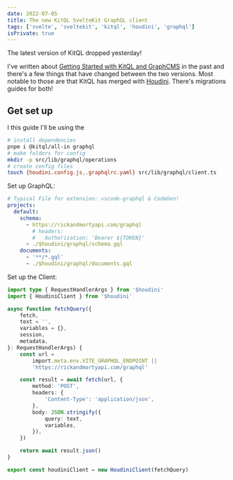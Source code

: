 ```yaml
---
date: 2022-07-05
title: The new KitQL SvelteKit GraphQL client
tags: ['svelte', 'sveltekit', 'kitql', 'houdini', 'graphql']
isPrivate: true
---
```


The latest version of KitQL dropped yesterday!

I've written about [Getting Started with KitQL and GraphCMS] in the past
and there's a few things that have changed between the two versions. Most
notable to those are that KitQL has merged with [Houdini]. There's migrations
guides for both!

## Get set up

I this guide I'll be using the

```bash
# install dependencies
pnpm i @kitql/all-in graphql
# make folders for config
mkdir -p src/lib/graphql/operations
# create config files
touch {houdini.config.js,.graphqlrc.yaml} src/lib/graphql/client.ts
```

Set up GraphQL:

```yaml
# Typical File for extension: vscode-graphql & CodeGen!
projects:
  default:
    schema:
      - https://rickandmortyapi.com/graphql
        # headers:
        #   Authorization: 'Bearer ${TOKEN}'
      - ./$houdini/graphql/schema.gql
    documents:
      - '**/*.gql'
      - ./$houdini/graphql/documents.gql
```

Set up the Client:

```ts
import type { RequestHandlerArgs } from '$houdini'
import { HoudiniClient } from '$houdini'

async function fetchQuery({
	fetch,
	text = '',
	variables = {},
	session,
	metadata,
}: RequestHandlerArgs) {
	const url =
		import.meta.env.VITE_GRAPHQL_ENDPOINT ||
		'https://rickandmortyapi.com/graphql'

	const result = await fetch(url, {
		method: 'POST',
		headers: {
			'Content-Type': 'application/json',
		},
		body: JSON.stringify({
			query: text,
			variables,
		}),
	})

	return await result.json()
}

export const houdiniClient = new HoudiniClient(fetchQuery)
```

<!-- Links -->

[getting started with kitql and graphcms]:
	https://scottspence.com/posts/getting-started-with-kitql-and-graphcms
[houdini]: https://www.houdinigraphql.com/
